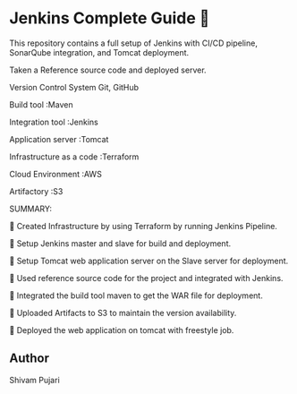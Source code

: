 # Jenkins Complete Guide 🚀

This repository contains a full setup of Jenkins with CI/CD pipeline, SonarQube integration, and Tomcat deployment.

Taken a Reference source code and deployed  server.

Version Control System Git, GitHub

Build tool :Maven

Integration tool :Jenkins

Application server :Tomcat

Infrastructure as a code :Terraform

Cloud Environment :AWS

Artifactory :S3

SUMMARY:

 Created Infrastructure by using Terraform by running Jenkins Pipeline.

 Setup Jenkins master and slave for build and deployment.

 Setup Tomcat web application server on the Slave server for deployment.

 Used reference source code for the project and integrated with Jenkins.

 Integrated the build tool maven to get the WAR file for deployment.

 Uploaded Artifacts to S3 to maintain the version availability.

 Deployed the web application on tomcat with freestyle job.



## Author

Shivam Pujari

